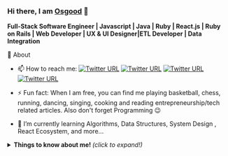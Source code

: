 ### Hi there, I am [Osgood](https://www.osgoodgunawan.me/) 👋

**Full-Stack Software Engineer | Javascript | Java | Ruby | React.js | Ruby on Rails | Web Developer | UX & UI Designer|ETL Developer | Data Integration**

🚀 About

* 📫 How to reach me: 
[![Twitter URL](https://img.shields.io/twitter/url?label=LinkedIn&logo=linkedin&style=social&url=https%3A%2F%2Fwww.linkedin.com%2Fin%2Fosgood1024)](https://www.linkedin.com/in/osgood-gunawan-973a5993/)
[![Twitter URL](https://img.shields.io/twitter/url?label=Instagram&logo=Instagram&style=social&url=https%3A%2F%2Finstagram.com%2Fismlhbb)](https://www.instagram.com/the_goodone/)
[![Twitter URL](https://img.shields.io/twitter/url?label=Twitter&logo=Twitter&style=social&url=https%3A%2F%2Fwww.linkedin.com%2Fin%2Fismailhabibi)](https://twitter.com/osgoodgunawan)
[![Twitter URL](https://img.shields.io/twitter/url?label=email&logo=gmail&style=social&url=http%3A%2F%2Fmailto%3Acontact.ismailhabibi%40gmail.com)](mailto:osgood1024@gmail.com)




* ⚡ Fun fact: When I am free, you can find me playing basketball, chess, running, dancing, singing, cooking and reading entrepreneurship/tech related articles. Also don't forget Programming :wink:
 
* 🌱 I’m currently learning Algorithms, Data Structures, System Design , React Ecosystem, and more...


<details>
  <summary> <b> Things to know about me! </b> <i>(click to expand!)</i> </summary>
  <br>
🏆 Github Status

![Anurag's github stats](https://github-readme-stats.vercel.app/api?username=osgood1024&show_icons=true&theme=radical)

## Visitors*
![Visitor Count](https://profile-counter.glitch.me/osgood1024/count.svg)

<!--
**osgood1024/osgood1024** is a ✨ _special_ ✨ repository because its `README.md` (this file) appears on your GitHub profile.

Here are some ideas to get you started:

- 🔭 I’m currently working on ...
- 🌱 I’m currently learning ...
- 👯 I’m looking to collaborate on ...
- 🤔 I’m looking for help with ...
- 💬 Ask me about ...
- 📫 How to reach me: ...
- 😄 Pronouns: ...
- ⚡ Fun fact: ...
-- >
